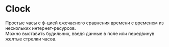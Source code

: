 # Clock
Простые часы с ф-цией ежечасного сравнения времени с временем из нескольких интернет-ресурсов. </br>
Можно выставить будильник, введя данные в поле или передвинув желтые стрелки часов.
